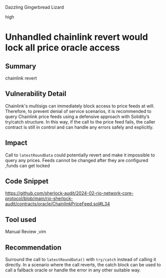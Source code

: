 Dazzling Gingerbread Lizard

high

# Unhandled chainlink revert would lock all price oracle access

## Summary
chainlink revert

## Vulnerability Detail
Chainlink's multisigs can immediately block access to price feeds at will. Therefore, to prevent denial of service scenarios, it is recommended to query Chainlink price feeds using a defensive approach with Solidity’s try/catch structure. In this way, if the call to the price feed fails, the caller contract is still in control and can handle any errors safely and explicitly.

## Impact
Call to `latestRoundData` could potentially revert and make it impossible to query any prices. Feeds cannot be changed after they are configured ,funds can get locked

## Code Snippet
https://github.com/sherlock-audit/2024-02-rio-network-core-protocol/blob/main/rio-sherlock-audit/contracts/oracle/ChainlinkPriceFeed.sol#L34

## Tool used

Manual Review ,vim

## Recommendation

Surround the call to `latestRoundData()` with `try/catch`  instead of calling it directly. In a scenario where the call reverts, the catch block can be used to call a fallback oracle or handle the error in any other suitable way.